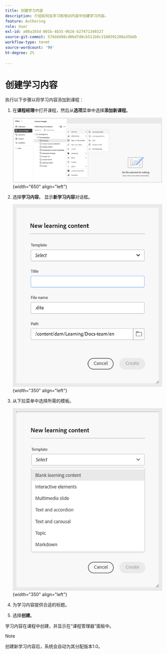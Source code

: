 ```yaml
---
title: 创建学习内容
description: 介绍如何在学习和培训内容中创建学习内容。
feature: Authoring
role: User
exl-id: a08a165d-801b-4b35-9626-b27471349327
source-git-commit: 57ddd498cd06d7d8cb511b0c3108591280a35bdb
workflow-type: tm+mt
source-wordcount: '99'
ht-degree: 2%

---
```


# 创建学习内容

执行以下步骤以将学习内容添加到课程：

1. 在&#x200B;**课程经理**&#x200B;中打开课程，然后从&#x200B;**选项**&#x200B;菜单中选择&#x200B;**添加新课程**。

   ![](assets/workflow-learning-content.png){width="650" align="left"}

1. 选择&#x200B;**学习内容**。
显示&#x200B;**新学习内容**&#x200B;对话框。

   ![](assets/learning-content-dialog.png){width="350" align="left"}

1. 从下拉菜单中选择所需的模板。

   ![](assets/template-types-lc.png){width="350" align="left"}

1. 为学习内容提供合适的标题。
1. 选择&#x200B;**创建**。

学习内容在课程中创建，并显示在“课程管理器”面板中。

>[!NOTE]
>
> 创建新学习内容后，系统会自动为其分配版本1.0。
